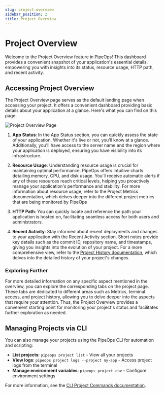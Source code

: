 ```yaml
---
slug: project-overview
sidebar_position: 2
title: Project Overview
---
```


# Project Overview

Welcome to the Project Overview feature in PipeOps! This dashboard provides a convenient snapshot of your application's essential details, empowering you with insights into its status, resource usage, HTTP path, and recent activity.



## Accessing Project Overview

The Project Overview page serves as the default landing page when accessing your project. It offers a convenient dashboard providing basic details about your application at a glance. Here's what you can find on this page:

 ![Project Overview Page](https://pub-950943fa1bc54978bed46ef104f9d81a.r2.dev/Documentation%20Images/project-overview.png)

1. **App Status**:
   In the App Status section, you can quickly assess the state of your application. Whether it's live or not, you'll know at a glance. Additionally, you'll have access to the server name and the region where your application is deployed, ensuring you have visibility into its infrastructure.

2. **Resource Usage**:
   Understanding resource usage is crucial for maintaining optimal performance. PipeOps offers intuitive charts detailing memory, CPU, and disk usage. You'll receive automatic alerts if any of these resources reach critical levels, helping you proactively manage your application's performance and stability.
   For more information about resource usage, refer to the Project Metrics documentation, which delves deeper into the different project metrics that are being monitored by PipeOps

3. **HTTP Path**:
   You can quickly locate and reference the path your application is hosted on, facilitating seamless access for both users and administrators.

4. **Recent Activity**:
   Stay informed about recent deployments and changes to your application with the Recent Activity section. Short notes provide key details such as the commit ID, repository name, and timestamps, giving you insights into the evolution of your project.
   For a more comprehensive view, refer to the [Project History documentation](/docs/projects/project-history.md), which delves into the detailed history of your project's changes.
   

### Exploring Further

For more detailed information on any specific aspect mentioned in the overview, you can explore the corresponding tabs on the project page. These tabs are dedicated to different areas such as Metrics, terminal access, and project history, allowing you to delve deeper into the aspects that require your attention. Thus, the Project Overview provides a convenient starting point for monitoring your project's status and facilitates further exploration as needed.

## Managing Projects via CLI

You can also manage your projects using the PipeOps CLI for automation and scripting:

- **List projects**: `pipeops project list` - View all your projects
- **View logs**: `pipeops project logs --project my-app` - Access project logs from the terminal
- **Manage environment variables**: `pipeops project env` - Configure environment settings

For more information, see the [CLI Project Commands documentation](/docs/cli/commands/projects).
